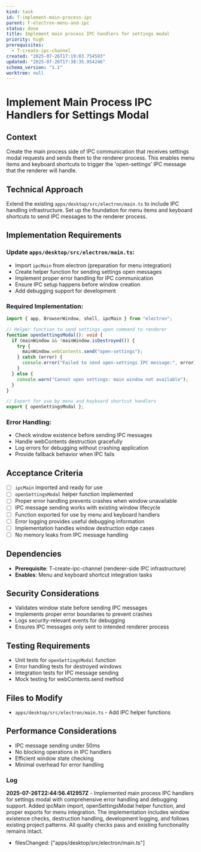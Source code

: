 ```yaml
---
kind: task
id: T-implement-main-process-ipc
parent: F-electron-menu-and-ipc
status: done
title: Implement main process IPC handlers for settings modal
priority: high
prerequisites:
  - T-create-ipc-channel
created: "2025-07-26T17:19:03.754593"
updated: "2025-07-26T17:38:35.954246"
schema_version: "1.1"
worktree: null
---
```


# Implement Main Process IPC Handlers for Settings Modal

## Context

Create the main process side of IPC communication that receives settings modal requests and sends them to the renderer process. This enables menu items and keyboard shortcuts to trigger the 'open-settings' IPC message that the renderer will handle.

## Technical Approach

Extend the existing `apps/desktop/src/electron/main.ts` to include IPC handling infrastructure. Set up the foundation for menu items and keyboard shortcuts to send IPC messages to the renderer process.

## Implementation Requirements

### Update `apps/desktop/src/electron/main.ts`:

- Import `ipcMain` from electron (preparation for menu integration)
- Create helper function for sending settings open messages
- Implement proper error handling for IPC communication
- Ensure IPC setup happens before window creation
- Add debugging support for development

### Required Implementation:

```typescript
import { app, BrowserWindow, shell, ipcMain } from "electron";

// Helper function to send settings open command to renderer
function openSettingsModal(): void {
  if (mainWindow && !mainWindow.isDestroyed()) {
    try {
      mainWindow.webContents.send("open-settings");
    } catch (error) {
      console.error("Failed to send open-settings IPC message:", error);
    }
  } else {
    console.warn("Cannot open settings: main window not available");
  }
}

// Export for use by menu and keyboard shortcut handlers
export { openSettingsModal };
```

### Error Handling:

- Check window existence before sending IPC messages
- Handle webContents destruction gracefully
- Log errors for debugging without crashing application
- Provide fallback behavior when IPC fails

## Acceptance Criteria

- [ ] `ipcMain` imported and ready for use
- [ ] `openSettingsModal` helper function implemented
- [ ] Proper error handling prevents crashes when window unavailable
- [ ] IPC message sending works with existing window lifecycle
- [ ] Function exported for use by menu and keyboard handlers
- [ ] Error logging provides useful debugging information
- [ ] Implementation handles window destruction edge cases
- [ ] No memory leaks from IPC message handling

## Dependencies

- **Prerequisite**: T-create-ipc-channel (renderer-side IPC infrastructure)
- **Enables**: Menu and keyboard shortcut integration tasks

## Security Considerations

- Validates window state before sending IPC messages
- Implements proper error boundaries to prevent crashes
- Logs security-relevant events for debugging
- Ensures IPC messages only sent to intended renderer process

## Testing Requirements

- Unit tests for `openSettingsModal` function
- Error handling tests for destroyed windows
- Integration tests for IPC message sending
- Mock testing for webContents.send method

## Files to Modify

- `apps/desktop/src/electron/main.ts` - Add IPC helper functions

## Performance Considerations

- IPC message sending under 50ms
- No blocking operations in IPC handlers
- Efficient window state checking
- Minimal overhead for error handling

### Log

**2025-07-26T22:44:56.412957Z** - Implemented main process IPC handlers for settings modal with comprehensive error handling and debugging support. Added ipcMain import, openSettingsModal helper function, and proper exports for menu integration. The implementation includes window existence checks, destruction handling, development logging, and follows existing project patterns. All quality checks pass and existing functionality remains intact.

- filesChanged: ["apps/desktop/src/electron/main.ts"]
